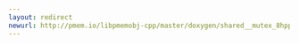 ```yaml
---
layout: redirect
newurl: http://pmem.io/libpmemobj-cpp/master/doxygen/shared__mutex_8hpp_source.html
---
```

